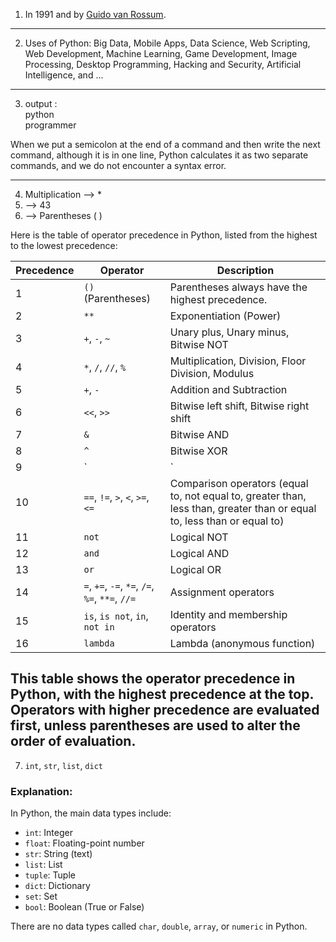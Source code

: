 1. In 1991 and by [Guido van Rossum](https://en.wikipedia.org/wiki/Guido_van_Rossum).
---
2. Uses of Python: Big Data, Mobile Apps, Data Science, Web Scripting, Web Development, Machine Learning, Game Development, Image Processing, Desktop Programming, Hacking and Security, Artificial Intelligence, and ...
---
3. output :<br />
python <br />
programmer
<p>When we put a semicolon at the end of a command and then write the next command, although it is in one line, Python calculates it as two separate commands, and we do not encounter a syntax error.</p>

---
4. Multiplication --> *
5. --> 43
6. --> Parentheses ( )

Here is the table of operator precedence in Python, listed from the highest to the lowest precedence:

| Precedence | Operator               | Description                                         |
|------------|------------------------|-----------------------------------------------------|
| 1          | `()` (Parentheses)      | Parentheses always have the highest precedence.     |
| 2          | `**`                    | Exponentiation (Power)                             |
| 3          | `+`, `-`, `~`           | Unary plus, Unary minus, Bitwise NOT                |
| 4          | `*`, `/`, `//`, `%`     | Multiplication, Division, Floor Division, Modulus  |
| 5          | `+`, `-`                | Addition and Subtraction                           |
| 6          | `<<`, `>>`              | Bitwise left shift, Bitwise right shift            |
| 7          | `&`                     | Bitwise AND                                        |
| 8          | `^`                     | Bitwise XOR                                        |
| 9          | `|`                     | Bitwise OR                                         |
| 10         | `==`, `!=`, `>`, `<`, `>=`, `<=` | Comparison operators (equal to, not equal to, greater than, less than, greater than or equal to, less than or equal to) |
| 11         | `not`                   | Logical NOT                                         |
| 12         | `and`                   | Logical AND                                         |
| 13         | `or`                    | Logical OR                                          |
| 14         | `=`, `+=`, `-=`, `*=`, `/=`, `%=`, `**=`, `//=` | Assignment operators                             |
| 15         | `is`, `is not`, `in`, `not in` | Identity and membership operators                |
| 16         | `lambda`                | Lambda (anonymous function)                        |

This table shows the operator precedence in Python, with the highest precedence at the top. Operators with higher precedence are evaluated first, unless parentheses are used to alter the order of evaluation.
---
7. `int`, `str`, `list`, `dict`

### Explanation:
In Python, the main data types include:
- `int`: Integer
- `float`: Floating-point number
- `str`: String (text)
- `list`: List
- `tuple`: Tuple
- `dict`: Dictionary
- `set`: Set
- `bool`: Boolean (True or False)

There are no data types called `char`, `double`, `array`, or `numeric` in Python.